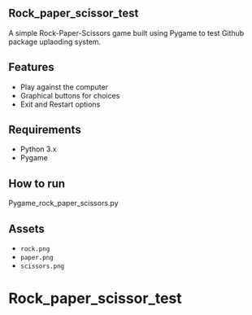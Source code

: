 ## Rock_paper_scissor_test

A simple Rock-Paper-Scissors game built using Pygame to test Github package uplaoding system.

## Features
- Play against the computer
- Graphical buttons for choices
- Exit and Restart options

## Requirements
- Python 3.x
- Pygame

## How to run

Pygame_rock_paper_scissors.py



## Assets
- `rock.png`
- `paper.png`
- `scissors.png`


# Rock_paper_scissor_test

